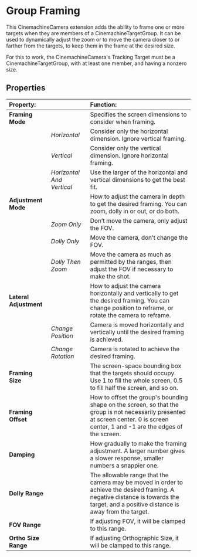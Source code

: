 # Group Framing

This CinemachineCamera extension adds the ability to frame one or more targets when they are members of a CinemachineTargetGroup. It can be used to dynamically adjust the zoom or to move the camera closer to or farther from the targets, to keep them in the frame at the desired size.

For this to work, the CinemachineCamera's Tracking Target must be a CinemachineTargetGroup, with at least one member, and having a nonzero size.

## Properties

| **Property:** || **Function:** |
|:---|:---|:---|
| __Framing Mode__ || Specifies the screen dimensions to consider when framing.  |
| | _Horizontal_ | Consider only the horizontal dimension. Ignore vertical framing. |
| | _Vertical_ | Consider only the vertical dimension. Ignore horizontal framing. |
| | _Horizontal And Vertical_ | Use the larger of the horizontal and vertical dimensions to get the best fit. |
| __Adjustment Mode__ || How to adjust the camera in depth to get the desired framing. You can zoom, dolly in or out, or do both.  |
| | _Zoom Only_ | Don’t move the camera, only adjust the FOV. |
| | _Dolly Only_ | Move the camera, don’t change the FOV. |
| | _Dolly Then Zoom_ | Move the camera as much as permitted by the ranges, then adjust the FOV if necessary to make the shot. |
| __Lateral Adjustment__ || How to adjust the camera horizontally and vertically to get the desired framing. You can change position to reframe, or rotate the camera to reframe.  |
| | _Change Position_ | Camera is moved horizontally and vertically until the desired framing is achieved. |
| | _Change Rotation_ | Camera is rotated to achieve the desired framing. |
| __Framing Size__ || The screen-space bounding box that the targets should occupy. Use 1 to fill the whole screen, 0.5 to fill half the screen, and so on. |
| __Framing Offset__ || How to offset the group's bounding shape on the screen, so that the group is not necessarily presented at screen center.  0 is screen center, 1 and -1 are the edges of the screen. |
| __Damping__ || How gradually to make the framing adjustment. A larger number gives a slower response, smaller numbers a snappier one. |
| __Dolly Range__ || The allowable range that the camera may be moved in order to achieve the desired framing. A negative distance is towards the target, and a positive distance is away from the target. |
| __FOV Range__ || If adjusting FOV, it will be clamped to this range.  |
| __Ortho Size Range__ || If adjusting Orthographic Size, it will be clamped to this range.  |



